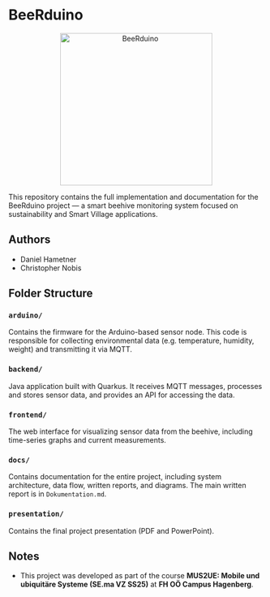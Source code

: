 # BeeRduino

<div align="center">
  <img src="https://github.com/user-attachments/assets/f67fd0d1-dd92-4d45-b6be-9ea535b3ac1a" alt="BeeRduino" width="300"/>
</div>

This repository contains the full implementation and documentation for the BeeRduino project — a smart beehive monitoring system focused on sustainability and Smart Village applications.

## Authors
- Daniel Hametner
- Christopher Nobis

## Folder Structure

### `arduino/`
Contains the firmware for the Arduino-based sensor node. This code is responsible for collecting environmental data (e.g. temperature, humidity, weight) and transmitting it via MQTT.

### `backend/`
Java application built with Quarkus. It receives MQTT messages, processes and stores sensor data, and provides an API for accessing the data.

### `frontend/`
The web interface for visualizing sensor data from the beehive, including time-series graphs and current measurements.

### `docs/`
Contains documentation for the entire project, including system architecture, data flow, written reports, and diagrams. The main written report is in `Dokumentation.md`.

### `presentation/`
Contains the final project presentation (PDF and PowerPoint).

## Notes
- This project was developed as part of the course **MUS2UE: Mobile und ubiquitäre Systeme (SE.ma VZ SS25)** at **FH OÖ Campus Hagenberg**.


